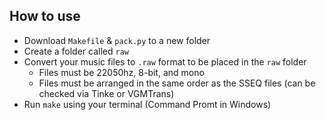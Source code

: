 ## How to use

* Download `Makefile` & `pack.py` to a new folder
* Create a folder called `raw`
* Convert your music files to `.raw` format to be placed in the `raw` folder
     * Files must be 22050hz, 8-bit, and mono
     * Files must be arranged in the same order as the SSEQ files (can be checked via Tinke or VGMTrans)
* Run `make` using your terminal (Command Promt in Windows)